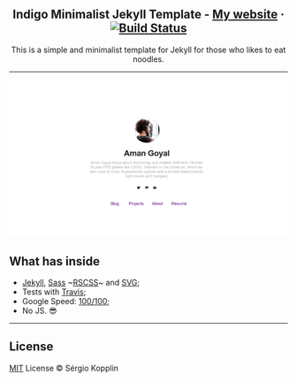 <p align="center">
    <h2 align="center">Indigo Minimalist Jekyll Template - <a href="https://amangoyal.me/">My website</a> · <a href="https://travis-ci.org/sergiokopplin/indigo"><img src="https://camo.githubusercontent.com/5393485b732749b3499264168fa8af60166071e8/68747470733a2f2f7472617669732d63692e6f72672f73657267696f6b6f70706c696e2f696e6469676f2e7376673f6272616e63683d67682d7061676573" alt="Build Status" data-canonical-src="https://travis-ci.com/Aman-1412/aman-1412.github.io.svg?branch=gh-pages" style="max-width:100%;"></a></h2>
</p>

<p align="center">This is a simple and minimalist template for Jekyll for those who likes to eat noodles.</p>

***


<p align="center">
    <img alt="Aman Goyal" src="assets/profile-screenshot.png" />
</p>

## What has inside

- [Jekyll](https://jekyllrb.com/), [Sass](https://sass-lang.com/) ~[RSCSS](https://rscss.io/)~ and [SVG](https://www.w3.org/Graphics/SVG/);
- Tests with [Travis](https://travis-ci.com/);
- Google Speed: [100/100](https://developers.google.com/speed/pagespeed/insights/?url=https%3A%2F%2Faman-1412.github.io%2F);
- No JS. :sunglasses:

---
## License

[MIT](https://kopplin.mit-license.org/) License © Sérgio Kopplin
